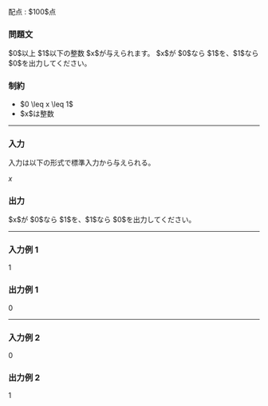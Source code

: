 
<div>

<span>

<span>

<p>
配点 : $100$点
</p>

<div>

<section>

### **問題文**

<p>
$0$以上 $1$以下の整数 $x$が与えられます。
$x$が $0$なら $1$を、$1$なら $0$を出力してください。
</p>

</section>

</div>

<div>

<section>

### **制約**

<ul>

<li>
$0 \leq x \leq 1$
</li>

<li>
$x$は整数
</li>

</ul>

</section>

</div>

---

<div>

<div>

<section>

### **入力**

<p>
入力は以下の形式で標準入力から与えられる。
</p>

<div>

$x$
</div>

</section>

</div>

<div>

<section>

### **出力**

<p>
$x$が $0$なら $1$を、$1$なら $0$を出力してください。
</p>

</section>

</div>

</div>

---

<div>

<section>

### **入力例 1**

<div>

1

</div>

</section>

</div>

<div>

<section>

### **出力例 1**

<div>

0

</div>

</section>

</div>

---

<div>

<section>

### **入力例 2**

<div>

0

</div>

</section>

</div>

<div>

<section>

### **出力例 2**

<div>

1

</div>

</section>

</div>

</span>

</span>

</div>
